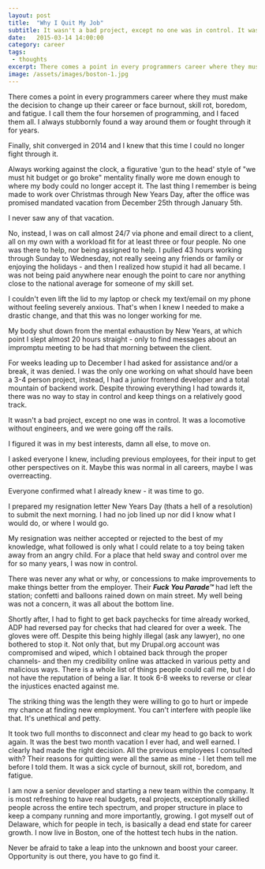 ```yaml
---
layout: post
title:  "Why I Quit My Job"
subtitle: It wasn't a bad project, except no one was in control. It was a locomotive without engineers, and we were going off the rails.
date:   2015-03-14 14:00:00
category: career
tags:
 - thoughts
excerpt: There comes a point in every programmers career where they must make the decision to change up their career or face burnout, plateau, boredom and fatigue. I call them the four horsemen of programming and faced them all.
image: /assets/images/boston-1.jpg
---
```


There comes a point in every programmers career where they must make the decision to change up their career or face burnout, skill rot, boredom, and fatigue. I call them the four horsemen of programming, and I faced them all. I always stubbornly found a way around them or fought through it for years.

Finally, shit converged in 2014 and I knew that this time I could no longer fight through it.

Always working against the clock, a figurative 'gun to the head' style of "we must hit budget or go broke" mentality finally wore me down enough to where my body could no longer accept it. The last thing I remember is being made to work over Christmas through New Years Day, after the office was promised mandated vacation from December 25th through January 5th.

I never saw any of that vacation.

No, instead, I was on call almost 24/7 via phone and email direct to a client, all on my own with a workload fit for at least three or four people. No one was there to help, nor being assigned to help. I pulled 43 hours working through Sunday to Wednesday, not really seeing any friends or family or enjoying the holidays - and then I realized how stupid it had all became. I was not being paid anywhere near enough the point to care nor anything close to the national average for someone of my skill set.

I couldn't even lift the lid to my laptop or check my text/email on my phone without feeling severely anxious. That's when I knew I needed to make a drastic change, and that this was no longer working for me.

My body shut down from the mental exhaustion by New Years, at which point I slept almost 20 hours straight - only to find messages about an impromptu meeting to be had that morning between the client.

For weeks leading up to December I had asked for assistance and/or a break, it was denied. I was the only one working on what should have been a 3-4 person project, instead, I had a junior frontend developer and a total mountain of backend work. Despite throwing everything I had towards it, there was no way to stay in control and keep things on a relatively good track.

It wasn't a bad project, except no one was in control. It was a locomotive without engineers, and we were going off the rails.

I figured it was in my best interests, damn all else, to move on.

I asked everyone I knew, including previous employees, for their input to get other perspectives on it. Maybe this was normal in all careers, maybe I was overreacting.

Everyone confirmed what I already knew - it was time to go.

I prepared my resignation letter New Years Day (thats a hell of a resolution) to submit the next morning. I had no job lined up nor did I know what I would do, or where I would go.

My resignation was neither accepted or rejected to the best of my knowledge, what followed is only what I could relate to a toy being taken away from an angry child. For a place that held sway and control over me for so many years, I was now in control.

There was never any what or why, or concessions to make improvements to make things better from the employer. Their _**Fuck You Parade&trade;**_ had left the station; confetti and balloons rained down on main street. My well being was not a concern, it was all about the bottom line.

Shortly after, I had to fight to get back paychecks for time already worked, ADP had reversed pay for checks that had cleared for over a week. The gloves were off. Despite this being highly illegal (ask any lawyer), no one bothered to stop it. Not only that, but my Drupal.org account was compromised and wiped, which I obtained back through the proper channels- and then my credibility online was attacked in various petty and malicious ways. There is a whole list of things people could call me, but I do not have the reputation of being a liar. It took 6-8 weeks to reverse or clear the injustices enacted against me.

The striking thing was the length they were willing to go to hurt or impede my chance at finding new employment. You can't interfere with people like that. It's unethical and petty.

It took two full months to disconnect and clear my head to go back to work again. It was the best two month vacation I ever had, and well earned. I clearly had made the right decision. All the previous employees I consulted with? Their reasons for quitting were all the same as mine - I let them tell me before I told them. It was a sick cycle of burnout, skill rot, boredom, and fatigue.

I am now a senior developer and starting a new team within the company. It is most refreshing to have real budgets, real projects, exceptionally skilled people across the entire tech spectrum, and proper structure in place to keep a company running and more importantly, growing. I got myself out of Delaware, which for people in tech, is basically a dead end state for career growth. I now live in Boston, one of the hottest tech hubs in the nation.

Never be afraid to take a leap into the unknown and boost your career. Opportunity is out there, you have to go find it.
